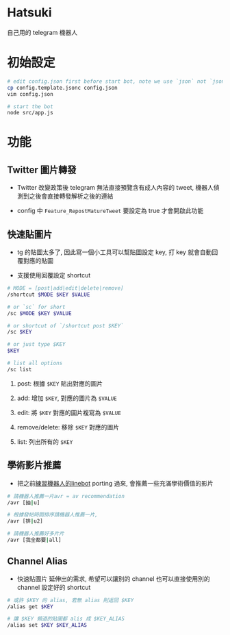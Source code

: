 # Hatsuki

自己用的 telegram 機器人

# 初始設定

```bash
# edit config.json first before start bot, note we use `json` not `jsonc`
cp config.template.jsonc config.json
vim config.json

# start the bot
node src/app.js
```

# 功能

## Twitter 圖片轉發

* Twitter 改變政策後 telegram 無法直接預覽含有成人內容的 tweet, 機器人偵測到之後會直接轉發解析之後的連結

* config 中 `Feature_RepostMatureTweet` 要設定為 true 才會開啟此功能

## 快速貼圖片

* tg 的貼圖太多了, 因此寫一個小工具可以幫貼圖設定 key, 打 key 就會自動回覆對應的貼圖

* 支援使用回覆設定 shortcut

```bash
# MODE = [post|add|edit|delete|remove]
/shortcut $MODE $KEY $VALUE

# or `sc` for short
/sc $MODE $KEY $VALUE

# or shortcut of `/shortcut post $KEY`
/sc $KEY

# or just type $KEY
$KEY

# list all options
/sc list
```

1. post: 根據 `$KEY` 貼出對應的圖片

1. add: 增加 `$KEY`, 對應的圖片為 `$VALUE`

1. edit: 將 `$KEY` 對應的圖片複寫為 `$VALUE`

1. remove/delete: 移除 `$KEY` 對應的圖片

1. list: 列出所有的 `$KEY`

## 學術影片推薦

* 把之前[練習機器人的linebot](https://github.com/yanagiragi/yanagi-linebot) porting 過來, 會推薦一些充滿學術價值的影片

```bash
# 請機器人推薦一片avr = av recommendation
/avr [抽|u]

# 根據發帖時間排序請機器人推薦一片, 
/avr [排|u2]

# 請機器人推薦好多片片
/avr [我全都要|all]
```

## Channel Alias

* 快速貼圖片 延伸出的需求, 希望可以讓別的 channel 也可以直接使用別的 channel 設定好的 shortcut

```bash
# 或許 $KEY 的 alias, 若無 alias 則返回 $KEY
/alias get $KEY

# 讓 $KEY 頻道的貼圖都 alis 成 $KEY_ALIAS
/alias set $KEY $KEY_ALIAS
```
